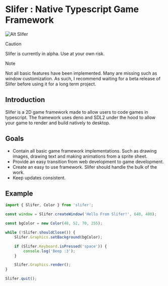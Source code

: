 # Slifer : Native Typescript Game Framework

![Alt Slifer](https://uj50iigbnt.ufs.sh/f/51Ynzohi43C5UxTGbXQXNVZ7sOBqydrufmtCMz2anxJ6FjL5 "Slifer")
> [!CAUTION]
> Slifer is currently in alpha. Use at your own risk.

> [!NOTE]
> Not all basic features have been implemented. Many are missing such as
> window customization. As such, I recommend waiting for a beta release of
> Slifer before using it for a long term project.

## Introduction

Slifer is a 2D game framework made to allow users to code games in typescript. The
framework uses deno and SDL2 under the hood to allow your game to render and
build natively to desktop.

## Goals

- Contain all basic game framework implementations. Such as drawing images,
  drawing text and making animations from a sprite sheet.
- Provide an easy transition from web development to game development.
- Create an easy to use framework. Slifer should handle the bulk of the work.
- Keep updates consistent.

## Example
```ts
import { Slifer, Color } from 'slifer';

const window = Slifer.createWindow('Hello From Slifer!', 640, 480);

const bgColor = new Color(48, 52, 70, 255);

while (!Slifer.shouldClose()) {
	Slifer.Graphics.setBackground(bgColor);

	if (Slifer.Keyboard.isPressed('space')) {
		console.log('Beep :3');
	}

	Slifer.Graphics.render();
}

Slifer.quit();
```